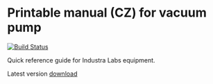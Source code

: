 # Printable manual (CZ) for vacuum pump
[![Build Status](https://travis-ci.org/Industra/manual-vacuum-pump.svg?branch=master)](https://travis-ci.org/Industra/manual-vacuum-pump)

Quick reference guide for Industra Labs equipment.

Latest version [download](https://github.com/Industra/manual-vacuum-pump/releases/latest/download/manual.pdf)
